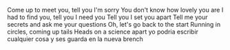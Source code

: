 Come up to meet you, tell you I'm sorry
You don't know how lovely you are
I had to find you, tell you I need you
Tell you I set you apart
Tell me your secrets and ask me your questions
Oh, let's go back to the start
Running in circles, coming up tails
Heads on a science apart
yo podria escribir cualquier cosa y ses guarda en la nueva brench